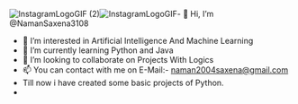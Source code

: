![InstagramLogoGIF (2)](https://github.com/NamanSaxena3108/NamanSaxena3108/assets/166891809/beb6f223-d6e3-471a-9eef-1e0c7674f0c3)![InstagramLogoGIF](https://github.com/NamanSaxena3108/NamanSaxena3108/assets/166891809/9c224c2e-7dd5-4134-8f65-fa7a7ea74075)- 👋 Hi, I’m @NamanSaxena3108
- 👀 I’m interested in Artificial Intelligence And Machine Learning
- 🌱 I’m currently learning Python and Java
- 💞️ I’m looking to collaborate on Projects With Logics
- 📫 You can contact with me on E-Mail:- naman2004saxena@gmail.com
- Till now i have created some basic projects of Python.
- 



<!---
NamanSaxena3108/NamanSaxena3108 is a ✨ special ✨ repository because its `README.md` (this file) appears on your GitHub profile.
You can click the Preview link to take a look at your changes.
--->
